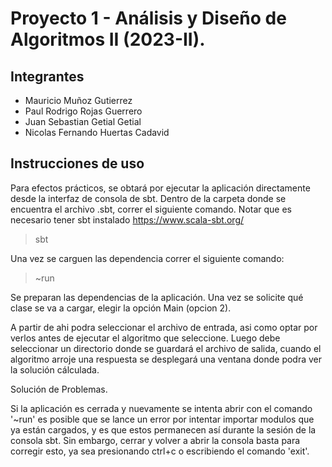# Proyecto 1 - Análisis y Diseño de Algoritmos II (2023-II).
## Integrantes
* Mauricio Muñoz Gutierrez
* Paul Rodrigo Rojas Guerrero
* Juan Sebastian Getial Getial
* Nicolas Fernando Huertas Cadavid

## Instrucciones de uso

Para efectos prácticos, se obtará por ejecutar la aplicación directamente desde la interfaz de consola de sbt. Dentro de la carpeta donde se encuentra el archivo .sbt, correr el siguiente comando. Notar que es necesario tener sbt instalado https://www.scala-sbt.org/

> sbt

Una vez se carguen las dependencia correr el siguiente comando:

> ~run

Se preparan las dependencias de la aplicación. Una vez se solicite qué clase se va a cargar, elegir la opción Main (opcion 2).

A partir de ahi podra seleccionar el archivo de entrada, asi como optar por verlos antes de ejecutar el algoritmo que seleccione. Luego debe seleccionar un directorio donde se guardará el archivo de salida, cuando el algoritmo arroje una respuesta se desplegará una ventana donde podra ver la solución cálculada.


Solución de Problemas.

Si la aplicación es cerrada y nuevamente se intenta abrir con el comando '~run' es posible que se lance un error por intentar importar modulos que ya están cargados, y es que estos permanecen así durante la sesión de la consola sbt. Sin embargo, cerrar y volver a abrir la consola basta para corregir esto, ya sea presionando ctrl+c o escribiendo el comando 'exit'. 
